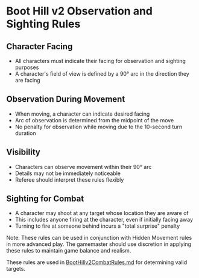 # Boot Hill v2 Observation and Sighting Rules

## Character Facing
- All characters must indicate their facing for observation and sighting purposes
- A character's field of view is defined by a 90° arc in the direction they are facing

## Observation During Movement
- When moving, a character can indicate desired facing
- Arc of observation is determined from the midpoint of the move
- No penalty for observation while moving due to the 10-second turn duration

## Visibility
- Characters can observe movement within their 90° arc
- Details may not be immediately noticeable
- Referee should interpret these rules flexibly

## Sighting for Combat
- A character may shoot at any target whose location they are aware of
- This includes anyone firing at the character, even if initially facing away
- Turning to fire at someone behind incurs a "total surprise" penalty

Note: These rules can be used in conjunction with Hidden Movement rules in more advanced play. The gamemaster should use discretion in applying these rules to maintain game balance and realism.

These rules are used in [BootHillv2CombatRules.md](BootHillv2CombatRules.md) for determining valid targets.